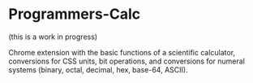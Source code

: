# Programmers-Calc

(this is a work in progress)  

Chrome extension with the basic functions of a scientific calculator, conversions for CSS units, bit operations, and conversions for numeral systems (binary, octal, decimal, hex, base-64, ASCII).
